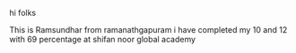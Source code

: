 hi folks

This is Ramsundhar from ramanathgapuram 
i have completed my 10 and 12 with 69 percentage at shifan noor global academy
